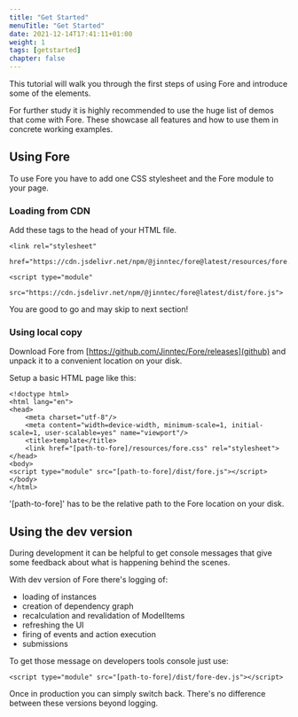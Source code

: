 ```yaml
---
title: "Get Started"
menuTitle: "Get Started"
date: 2021-12-14T17:41:11+01:00
weight: 1
tags: [getstarted]
chapter: false
---
```




This tutorial will walk you through the first steps of using Fore and introduce some
of the elements.

For further study it is highly recommended to use the huge list of demos that come with Fore.
These showcase all features and how to use them in concrete working examples.

## Using Fore

To use Fore you have to add one CSS stylesheet and the Fore module to your page.
### Loading from CDN

Add these tags to the head of your HTML file.
```
<link rel="stylesheet" 
      href="https://cdn.jsdelivr.net/npm/@jinntec/fore@latest/resources/fore.css">

<script type="module" 
        src="https://cdn.jsdelivr.net/npm/@jinntec/fore@latest/dist/fore.js">
```

You are good to go and may skip to next section!

### Using local copy

Download Fore from [https://github.com/Jinntec/Fore/releases](github) and unpack it to a convenient location on your disk.

Setup a basic HTML page like this:
```
<!doctype html>
<html lang="en">
<head>
    <meta charset="utf-8"/>
    <meta content="width=device-width, minimum-scale=1, initial-scale=1, user-scalable=yes" name="viewport"/>
    <title>template</title>
    <link href="[path-to-fore]/resources/fore.css" rel="stylesheet">
</head>
<body>
<script type="module" src="[path-to-fore]/dist/fore.js"></script>
</body>
</html>
```

'[path-to-fore]' has to be the relative path to the Fore location on your disk.

## Using the dev version

During development it can be helpful to get console messages that give some feedback about
what is happening behind the scenes.

With dev version of Fore there's logging of:

* loading of instances
* creation of dependency graph
* recalculation and revalidation of ModelItems
* refreshing the UI
* firing of events and action execution
* submissions

To get those message on developers tools console just use:
```
<script type="module" src="[path-to-fore]/dist/fore-dev.js"></script>
```

Once in production you can simply switch back. There's no difference between these versions beyond 
logging.




